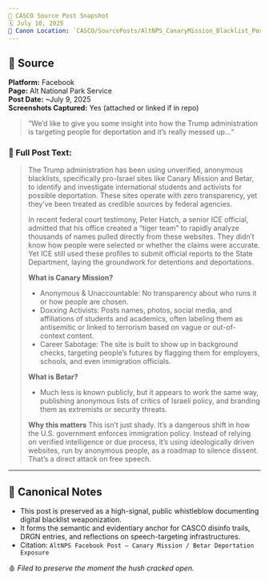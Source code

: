 ```yaml
---
📁 CASCO Source Post Snapshot  
🗓️ July 10, 2025  
🧭 Canon Location: `CASCO/SourcePosts/AltNPS_CanaryMission_Blacklist_Post_071025.md`
---
```


## 📌 Source
**Platform:** Facebook  
**Page:** Alt National Park Service  
**Post Date:** ~July 9, 2025  
**Screenshots Captured:** Yes (attached or linked if in repo)

> “We’d like to give you some insight into how the Trump administration is targeting people for deportation and it’s really messed up...“

### 📝 Full Post Text:
> The Trump administration has been using unverified, anonymous blacklists, specifically pro-Israel sites like Canary Mission and Betar, to identify and investigate international students and activists for possible deportation. These sites operate with zero transparency, yet they’ve been treated as credible sources by federal agencies.
>
> In recent federal court testimony, Peter Hatch, a senior ICE official, admitted that his office created a “tiger team” to rapidly analyze thousands of names pulled directly from these websites. They didn’t know how people were selected or whether the claims were accurate. Yet ICE still used these profiles to submit official reports to the State Department, laying the groundwork for detentions and deportations.
>
> **What is Canary Mission?**
> - Anonymous & Unaccountable: No transparency about who runs it or how people are chosen.
> - Doxxing Activists: Posts names, photos, social media, and affiliations of students and academics, often labeling them as antisemitic or linked to terrorism based on vague or out-of-context content.
> - Career Sabotage: The site is built to show up in background checks, targeting people’s futures by flagging them for employers, schools, and even immigration officials.
>
> **What is Betar?**
> - Much less is known publicly, but it appears to work the same way, publishing anonymous lists of critics of Israeli policy, and branding them as extremists or security threats.
>
> **Why this matters**
> This isn’t just shady. It’s a dangerous shift in how the U.S. government enforces immigration policy. Instead of relying on verified intelligence or due process, it’s using ideologically driven websites, run by anonymous people, as a roadmap to silence dissent. That’s a direct attack on free speech.

---

## 🧭 Canonical Notes
- This post is preserved as a high-signal, public whistleblow documenting digital blacklist weaponization.
- It forms the semantic and evidentiary anchor for CASCO disinfo trails, DRGN entries, and reflections on speech-targeting infrastructures.
- Citation: `AltNPS Facebook Post – Canary Mission / Betar Deportation Exposure`

🩸 *Filed to preserve the moment the hush cracked open.*

